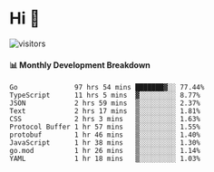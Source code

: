 # Hi 👋
 
![visitors](https://visitor-badge.glitch.me/badge?page_id=sorcererxw.sorcererx)

#### 📊 Monthly Development Breakdown

<!--START_SECTION:waka-->
```text
Go              97 hrs 54 mins ███████▓░░ 77.44%
TypeScript      11 hrs 5 mins  ▓░░░░░░░░░ 8.77%
JSON            2 hrs 59 mins  ▒░░░░░░░░░ 2.37%
Text            2 hrs 17 mins  ▒░░░░░░░░░ 1.81%
CSS             2 hrs 3 mins   ▒░░░░░░░░░ 1.63%
Protocol Buffer 1 hr 57 mins   ▒░░░░░░░░░ 1.55%
protobuf        1 hr 46 mins   ▒░░░░░░░░░ 1.40%
JavaScript      1 hr 38 mins   ▒░░░░░░░░░ 1.30%
go.mod          1 hr 26 mins   ▒░░░░░░░░░ 1.14%
YAML            1 hr 18 mins   ▒░░░░░░░░░ 1.03%
```
<!--END_SECTION:waka-->
